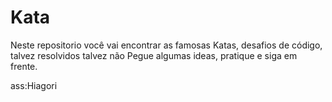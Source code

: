 # Kata

Neste repositorio você vai encontrar as famosas Katas, desafios de código, talvez resolvidos talvez não
Pegue algumas ideas, pratique e siga em frente. 

ass:Hiagori
